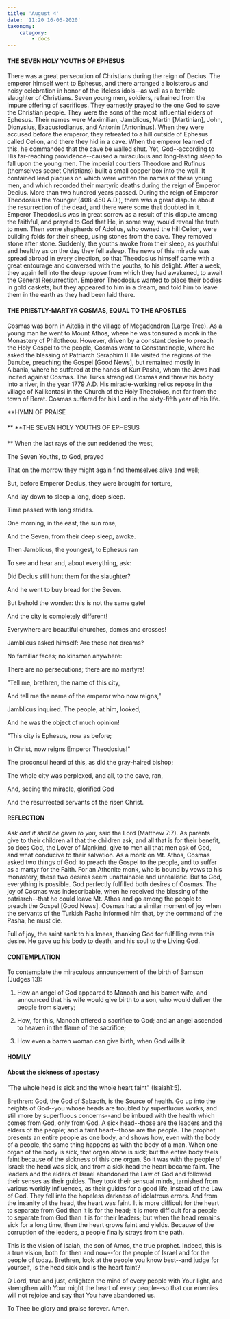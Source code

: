 ```yaml
---
title: 'August 4'
date: '11:20 16-06-2020'
taxonomy:
    category:
        - docs
---
```


#### THE SEVEN HOLY YOUTHS OF EPHESUS

There was a great persecution of Christians during the reign of Decius. The emperor himself went to Ephesus, and there arranged a boisterous and noisy celebration in honor of the lifeless idols--as well as a terrible slaughter of Christians. Seven young men, soldiers, refrained from the impure offering of sacrifices. They earnestly prayed to the one God to save the Christian people. They were the sons of the most influential elders of Ephesus. Their names were Maximilian, Jamblicus, Martin [Martinian], John, Dionysius, Exacustodianus, and Antonin [Antoninus]. When they were accused before the emperor, they retreated to a hill outside of Ephesus called Celion, and there they hid in a cave. When the emperor learned of this, he commanded that the cave be walled shut. Yet, God--according to His far-reaching providence--caused a miraculous and long-lasting sleep to fall upon the young men. The imperial courtiers Theodore and Rufinus (themselves secret Christians) built a small copper box into the wall. It contained lead plaques on which were written the names of these young men, and which recorded their martyric deaths during the reign of Emperor Decius. More than two hundred years passed. During the reign of Emperor Theodosius the Younger (408-450 A.D.), there was a great dispute about the resurrection of the dead, and there were some that doubted in it. Emperor Theodosius was in great sorrow as a result of this dispute among the faithful, and prayed to God that He, in some way, would reveal the truth to men. Then some shepherds of Adolius, who owned the hill Celion, were building folds for their sheep, using stones from the cave. They removed stone after stone. Suddenly, the youths awoke from their sleep, as youthful and healthy as on the day they fell asleep. The news of this miracle was spread abroad in every direction, so that Theodosius himself came with a great entourage and conversed with the youths, to his delight. After a week, they again fell into the deep repose from which they had awakened, to await the General Resurrection. Emperor Theodosius wanted to place their bodies in gold caskets; but they appeared to him in a dream, and told him to leave them in the earth as they had been laid there.

#### THE PRIESTLY-MARTYR COSMAS, EQUAL TO THE APOSTLES

Cosmas was born in Aitolia in the village of Megadendron (Large Tree). As a young man he went to Mount Athos, where he was tonsured a monk in the Monastery of Philotheou. However, driven by a constant desire to preach the Holy Gospel to the people, Cosmas went to Constantinople, where he asked the blessing of Patriarch Seraphim II. He visited the regions of the Danube, preaching the Gospel [Good News], but remained mostly in Albania, where he suffered at the hands of Kurt Pasha, whom the Jews had incited against Cosmas. The Turks strangled Cosmas and threw his body into a river, in the year 1779 A.D. His miracle-working relics repose in the village of Kalikontasi in the Church of the Holy Theotokos, not far from the town of Berat. Cosmas suffered for his Lord in the sixty-fifth year of his life.


**HYMN OF PRAISE
####  
**
**THE SEVEN HOLY YOUTHS OF EPHESUS
####  
**
When the last rays of the sun reddened the west,
 

The Seven Youths, to God, prayed
 

That on the morrow they might again find themselves alive and well;
 

But, before Emperor Decius, they were brought for torture,


And lay down to sleep a long, deep sleep.
 

Time passed with long strides.
 

One morning, in the east, the sun rose,
 

And the Seven, from their deep sleep, awoke.
 

Then Jamblicus, the youngest, to Ephesus ran
 

To see and hear and, about everything, ask:


Did Decius still hunt them for the slaughter?
 

And he went to buy bread for the Seven.
 

But behold the wonder: this is not the same gate!
 

And the city is completely different!
 

Everywhere are beautiful churches, domes and crosses!
 

Jamblicus asked himself: Are these not dreams?
 

No familiar faces; no kinsmen anywhere:
 

There are no persecutions; there are no martyrs!
 

"Tell me, brethren, the name of this city,
 

And tell me the name of the emperor who now reigns,"
 

Jamblicus inquired. The people, at him, looked,
 

And he was the object of much opinion!
 

"This city is Ephesus, now as before;
 

In Christ, now reigns Emperor Theodosius!"
 

The proconsul heard of this, as did the gray-haired bishop;
 

The whole city was perplexed, and all, to the cave, ran,
 

And, seeing the miracle, glorified God
 

And the resurrected servants of the risen Christ.
 

#### REFLECTION


*Ask and it shall be given to you,* said the Lord (Matthew 7:7). As parents give to their children all that the children ask, and all that is for their benefit, so does God, the Lover of Mankind, give to men all that men ask of God, and what conducive to their salvation. As a monk on Mt. Athos, Cosmas asked two things of God: to preach the Gospel to the people, and to suffer as a martyr for the Faith. For an Athonite monk, who is bound by vows to his monastery, these two desires seem unattainable and unrealistic. But to God, everything is possible. God perfectly fulfilled both desires of Cosmas. The joy of Cosmas was indescribable, when he received the blessing of the patriarch--that he could leave Mt. Athos and go among the people to preach the Gospel [Good News]. Cosmas had a similar moment of joy when the servants of the Turkish Pasha informed him that, by the command of the Pasha, he must die.

Full of joy, the saint sank to his knees, thanking God for fulfilling even this desire. He gave up his body to death, and his soul to the Living God.


#### CONTEMPLATION


To contemplate the miraculous announcement of the birth of Samson (Judges 13):

1.  How an angel of God appeared to Manoah and his barren wife, and announced that his wife would give birth to a son, who would deliver the people from slavery;

1.  How, for this, Manoah offered a sacrifice to God; and an angel ascended to heaven in the flame of the sacrifice;

1.  How even a barren woman can give birth, when God wills it.


#### HOMILY


#### About the sickness of apostasy

"The whole head is sick and the whole heart faint" (Isaiah1:5).

Brethren: God, the God of Sabaoth, is the Source of health. Go up into the heights of God--you whose heads are troubled by superfluous works, and still more by superfluous concerns--and be imbued with the health which comes from God, only from God. A sick head--those are the leaders and the elders of the people; and a faint heart--those are the people. The prophet presents an entire people as one body, and shows how, even with the body of a people, the same thing happens as with the body of a man. When one organ of the body is sick, that organ alone is sick; but the entire body feels faint because of the sickness of this one organ. So it was with the people of Israel: the head was sick, and from a sick head the heart became faint. The leaders and the elders of Israel abandoned the Law of God and followed their senses as their guides. They took their sensual minds, tarnished from various worldly influences, as their guides for a good life, instead of the Law of God. They fell into the hopeless darkness of idolatrous errors. And from the insanity of the head, the heart was faint. It is more difficult for the heart to separate from God than it is for the head; it is more difficult for a people to separate from God than it is for their leaders; but when the head remains sick for a long time, then the heart grows faint and yields. Because of the corruption of the leaders, a people finally strays from the path.

This is the vision of Isaiah, the son of Amos, the true prophet. Indeed, this is a true vision, both for then and now--for the people of Israel and for the people of today. Brethren, look at the people you know best--and judge for yourself, is the head sick and is the heart faint? 

O Lord, true and just, enlighten the mind of every people with Your light, and strengthen with Your might the heart of every people--so that our enemies will not rejoice and say that You have abandoned us.

To Thee be glory and praise forever. Amen.
